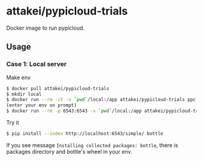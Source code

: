 # attakei/pypicloud-trials

Docker image to run pypicloud.

## Usage

### Case 1: Local server

Make env 

```sh
$ docker pull attakei/pypicloud-trials
$ mkdir local
$ docker run --rm -it -v `pwd`/local:/app attakei/pypicloud-trials ppc-make-config -t server.ini
(enter your env on prompt)
$ docker run --rm -p 6543:6543 -v `pwd`/local:/app attakei/pypicloud-trials pserve server.ini
```

Try it

```sh
$ pip install --index http://localhost:6543/simple/ bottle
```

If you see message `Installing collected packages: bottle`, there is packages directory and bottle's wheel in your env. 